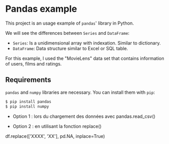 # Pandas example

This project is an usage example of `pandas`' library in Python.

We will see the differences between `Series` and `DataFrame`:

  - `Series`: Is a unidimensional array with indexation. Similar to dictionary.
  - `DataFrame`: Data structure similar to Excel or SQL table.

For this example, I used the "MovieLens" data set that contains information of users, films and ratings.


## Requirements

`pandas` and `numpy` libraries are necessary. You can install them with `pip`:

```bash
$ pip install pandas
$ pip install numpy
```

- Option 1 : lors du chargement des données avec
  pandas.read_csv()

- Option 2 : en utilisant la fonction replace()

df.replace(['XXXX', 'XX'], pd.NA, inplace=True)
